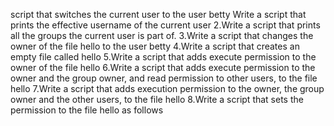  script that switches the current user to the user betty
Write a script that prints the effective username of the current user
2.Write a script that prints all the groups the current user is part of.
3.Write a script that changes the owner of the file hello to the user betty
4.Write a script that creates an empty file called hello
5.Write a script that adds execute permission to the owner of the file hello
6.Write a script that adds execute permission to the owner and the group owner, and read permission to other users, to the file hello
7.Write a script that adds execution permission to the owner, the group owner and the other users, to the file hello
8.Write a script that sets the permission to the file hello as follows
